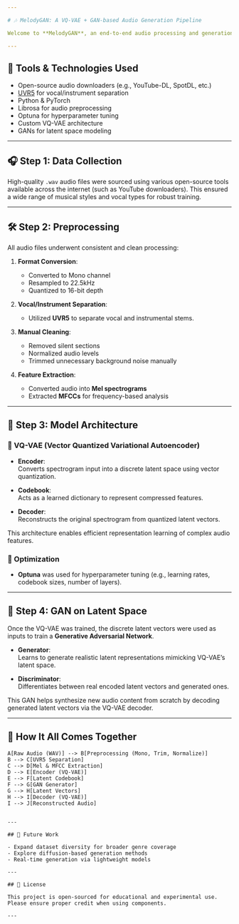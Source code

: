 ```yaml
---

# 🎶 MelodyGAN: A VQ-VAE + GAN-based Audio Generation Pipeline

Welcome to **MelodyGAN**, an end-to-end audio processing and generation pipeline combining the power of **Vector Quantized Variational Autoencoders (VQ-VAE)** and **Generative Adversarial Networks (GANs)**. From real-world audio sourcing to intelligent waveform generation, this project showcases the full cycle of audio synthesis powered by deep learning and modern audio preprocessing techniques.

---
```


## 🧰 Tools & Technologies Used

- Open-source audio downloaders (e.g., YouTube-DL, SpotDL, etc.)
- [UVR5](https://github.com/Anjok07/ultimatevocalremovergui) for vocal/instrument separation
- Python & PyTorch
- Librosa for audio preprocessing
- Optuna for hyperparameter tuning
- Custom VQ-VAE architecture
- GANs for latent space modeling

---

## 🎧 Step 1: Data Collection

High-quality `.wav` audio files were sourced using various open-source tools available across the internet (such as YouTube downloaders). This ensured a wide range of musical styles and vocal types for robust training.

---

## 🛠️ Step 2: Preprocessing

All audio files underwent consistent and clean processing:

1. **Format Conversion**:  
   - Converted to Mono channel  
   - Resampled to 22.5kHz  
   - Quantized to 16-bit depth  

2. **Vocal/Instrument Separation**:  
   - Utilized **UVR5** to separate vocal and instrumental stems.

3. **Manual Cleaning**:  
   - Removed silent sections  
   - Normalized audio levels  
   - Trimmed unnecessary background noise manually

4. **Feature Extraction**:
   - Converted audio into **Mel spectrograms**
   - Extracted **MFCCs** for frequency-based analysis

---

## 🧠 Step 3: Model Architecture

### 🧩 VQ-VAE (Vector Quantized Variational Autoencoder)

- **Encoder**:  
  Converts spectrogram input into a discrete latent space using vector quantization.

- **Codebook**:  
  Acts as a learned dictionary to represent compressed features.

- **Decoder**:  
  Reconstructs the original spectrogram from quantized latent vectors.

This architecture enables efficient representation learning of complex audio features.

### 🧪 Optimization
- **Optuna** was used for hyperparameter tuning (e.g., learning rates, codebook sizes, number of layers).

---

## 🤖 Step 4: GAN on Latent Space

Once the VQ-VAE was trained, the discrete latent vectors were used as inputs to train a **Generative Adversarial Network**.

- **Generator**:  
  Learns to generate realistic latent representations mimicking VQ-VAE’s latent space.

- **Discriminator**:  
  Differentiates between real encoded latent vectors and generated ones.

This GAN helps synthesize new audio content from scratch by decoding generated latent vectors via the VQ-VAE decoder.

---

## 🔁 How It All Comes Together

    A[Raw Audio (WAV)] --> B[Preprocessing (Mono, Trim, Normalize)]
    B --> C[UVR5 Separation]
    C --> D[Mel & MFCC Extraction]
    D --> E[Encoder (VQ-VAE)]
    E --> F[Latent Codebook]
    F --> G[GAN Generator]
    G --> H[Latent Vectors]
    H --> I[Decoder (VQ-VAE)]
    I --> J[Reconstructed Audio]
```

---

## 🚀 Future Work

- Expand dataset diversity for broader genre coverage
- Explore diffusion-based generation methods
- Real-time generation via lightweight models

---

## 📝 License

This project is open-sourced for educational and experimental use. Please ensure proper credit when using components.

---
